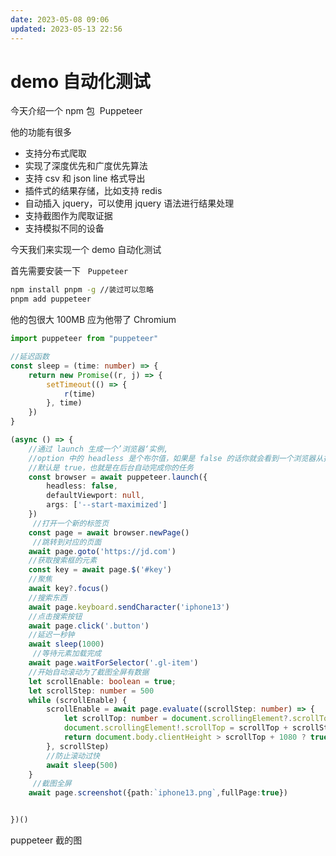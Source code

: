 ```yaml
---
date: 2023-05-08 09:06
updated: 2023-05-13 22:56
---
```

# demo 自动化测试

今天介绍一个 npm 包  Puppeteer

他的功能有很多

- 支持分布式爬取
- 实现了深度优先和广度优先算法
- 支持 csv 和 json line 格式导出
- 插件式的结果存储，比如支持 redis
- 自动插入 jquery，可以使用 jquery 语法进行结果处理
- 支持截图作为爬取证据
- 支持模拟不同的设备

今天我们来实现一个 demo 自动化测试

首先需要安装一下   `Puppeteer`

```sh
npm install pnpm -g //装过可以忽略
pnpm add puppeteer
```

他的包很大 100MB 应为他带了 Chromium

```ts
import puppeteer from "puppeteer"

//延迟函数
const sleep = (time: number) => {
    return new Promise((r, j) => {
        setTimeout(() => {
            r(time)
        }, time)
    })
}

(async () => {
    //通过 launch 生成一个’浏览器‘实例,
    //option 中的 headless 是个布尔值，如果是 false 的话你就会看到一个浏览器从打开，到完成     //你整个任务的全过程，
    //默认是 true，也就是在后台自动完成你的任务
    const browser = await puppeteer.launch({
        headless: false,
        defaultViewport: null,
        args: ['--start-maximized']
    })
     //打开一个新的标签页
    const page = await browser.newPage()
     //跳转到对应的页面
    await page.goto('https://jd.com')
    //获取搜索框的元素
    const key = await page.$('#key')
    //聚焦
    await key?.focus()
    //搜索东西
    await page.keyboard.sendCharacter('iphone13')
    //点击搜索按钮
    await page.click('.button')
    //延迟一秒钟
    await sleep(1000)
     //等待元素加载完成
    await page.waitForSelector('.gl-item')
    //开始自动滚动为了截图全屏有数据
    let scrollEnable: boolean = true;
    let scrollStep: number = 500
    while (scrollEnable) {
        scrollEnable = await page.evaluate((scrollStep: number) => {
            let scrollTop: number = document.scrollingElement?.scrollTop ?? 0;
            document.scrollingElement!.scrollTop = scrollTop + scrollStep;
            return document.body.clientHeight > scrollTop + 1080 ? true : false
        }, scrollStep)
        //防止滚动过快
        await sleep(500)
    }
     //截图全屏
    await page.screenshot({path:`iphone13.png`,fullPage:true})


})()
```

puppeteer 截的图
